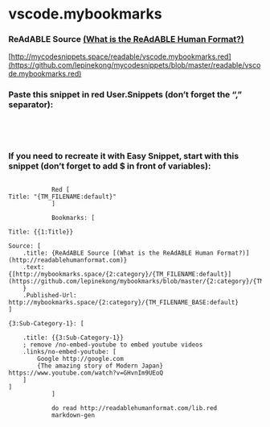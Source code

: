 
# vscode.mybookmarks


### ReAdABLE Source [(What is the ReAdABLE Human Format?)](http://readablehumanformat.com)

[http://mycodesnippets.space/readable/vscode.mybookmarks.red](https://github.com/lepinekong/mycodesnippets/blob/master/readable/vscode.mybookmarks.red)


### Paste this snippet in red User.Snippets (don’t forget the “,” separator):



```


        
```



### If you need to recreate it with Easy Snippet, start with this snippet (don’t forget to add $ in front of variables):



```

            Red [
Title: "{TM_FILENAME:default}"
            ]

            Bookmarks: [

Title: {{1:Title}}

Source: [
    .title: {ReAdABLE Source [(What is the ReAdABLE Human Format?)](http://readablehumanformat.com)}
    .text: {[http://mybookmarks.space/{2:category}/{TM_FILENAME:default}](https://github.com/lepinekong/mybookmarks/blob/master/{2:category}/{TM_FILENAME:default})
    }
    .Published-Url: http://mybookmarks.space/{2:category}/{TM_FILENAME_BASE:default}
]    

{3:Sub-Category-1}: [

    .title: {{3:Sub-Category-1}} 
    ; remove /no-embed-youtube to embed youtube videos
    .links/no-embed-youtube: [
        Google http://google.com
        {The amazing story of Modern Japan} https://www.youtube.com/watch?v=GHvnIm9UEoQ
    ] 
]
            ]

            do read http://readablehumanformat.com/lib.red
            markdown-gen               
        
```


